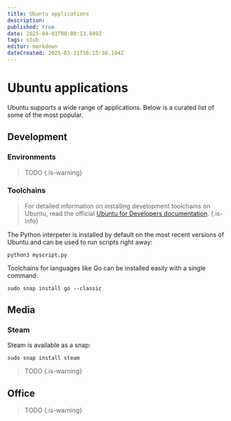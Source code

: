 ```yaml
---
title: Ubuntu applications
description: 
published: true
date: 2025-04-01T08:09:13.849Z
tags: stub
editor: markdown
dateCreated: 2025-03-31T16:15:36.104Z
---
```


# Ubuntu applications

Ubuntu supports a wide range of applications. Below is a curated list of some of the most popular.

## Development

### Environments

> TODO
{.is-warning}

### Toolchains

> For detailed information on installing development toolchains on Ubuntu, read the official [Ubuntu for Developers documentation]().
{.is-info}

The Python interpeter is installed by default on the most recent versions of Ubuntu and can be used to run scripts right away:

```
python3 myscript.py
```

Toolchains for languages like Go can be installed easily with a single command:

```
sudo snap install go --classic
```

## Media

### Steam

Steam is available as a snap:

```
sudo snap install steam
```

> TODO
{.is-warning}

## Office

> TODO
{.is-warning}
